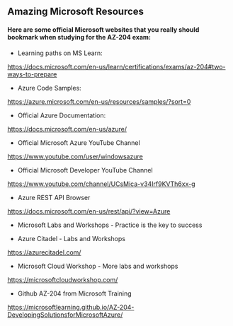 ## Amazing Microsoft Resources
#### Here are some official Microsoft websites that you really should bookmark when studying for the AZ-204 exam:



* Learning paths on MS Learn:

https://docs.microsoft.com/en-us/learn/certifications/exams/az-204#two-ways-to-prepare



* Azure Code Samples:

https://azure.microsoft.com/en-us/resources/samples/?sort=0



* Official Azure Documentation:

https://docs.microsoft.com/en-us/azure/



* Official Microsoft Azure YouTube Channel

https://www.youtube.com/user/windowsazure



* Official Microsoft Developer YouTube Channel

https://www.youtube.com/channel/UCsMica-v34Irf9KVTh6xx-g



* Azure REST API Browser

https://docs.microsoft.com/en-us/rest/api/?view=Azure



* Microsoft Labs and Workshops - Practice is the key to success

* Azure Citadel - Labs and Workshops

https://azurecitadel.com/



* Microsoft Cloud Workshop - More labs and workshops

https://microsoftcloudworkshop.com/



* Github AZ-204 from Microsoft Training

https://microsoftlearning.github.io/AZ-204-DevelopingSolutionsforMicrosoftAzure/

